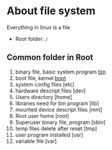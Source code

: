 # About file system
Everything in linux is a file
- Root folder: `/`

## Common folder in Root
1. binary file, basic system program [bin]()
2. boot file, kernel [boot]()
3. system config files [etc]
4. hardware descript files [dev]
5. Users directory [home]
6. libraries need for bin program [lib]
7. mounted device descript files [mnt]
8. Root user home [root]
9. Superuser binary file, program [sbin]
10. temp files delete after reset [tmp]
11. user program installed [usr]
12. variable file [var]
